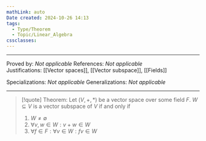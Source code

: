 ```yaml
---
mathLink: auto
Date created: 2024-10-26 14:13
tags:
  - Type/Theorem
  - Topic/Linear_Algebra
cssclasses:
---
```


---

Proved by: _Not applicable_
References: _Not applicable_
Justifications: [[Vector spaces]], [[Vector subspace]], [[Fields]]

Specializations: _Not applicable_
Generalizations: _Not applicable_

---

> [!quote] Theorem:
>  Let $(V,+,*)$ be a vector space over some field $F$. $W\subseteq V$ is a vector subspace of $V$ if and only if
> 1. $W\neq \emptyset$
> 2. $\forall v,w\in W: v+w\in W$
> 3. $\forall f\in F:\forall v\in W: fv\in W$


